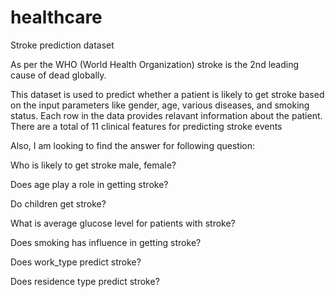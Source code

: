# healthcare
Stroke prediction dataset

As per the WHO (World Health Organization) stroke is the 2nd leading cause of dead globally.

This dataset is used to predict whether a patient is likely to get stroke based on the input parameters like gender, age, various diseases, and smoking status. Each row in the data provides relavant information about the patient. There are a total of 11 clinical features for predicting stroke events

Also, I am looking to find the answer for following question:

Who is likely to get stroke male, female?

Does age play a role in getting stroke?

Do children get stroke?

What is average glucose level for patients with stroke?

Does smoking has influence in getting stroke?

Does work_type predict stroke?

Does residence type predict stroke?
